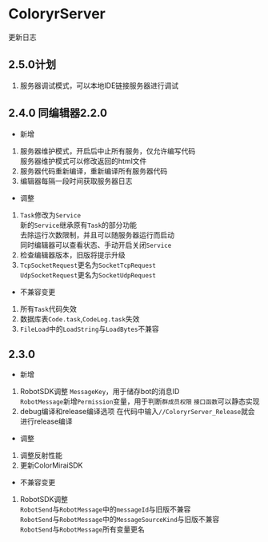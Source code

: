 # ColoryrServer

更新日志

## 2.5.0计划
1. 服务器调试模式，可以本地IDE链接服务器进行调试  

## 2.4.0 同编辑器2.2.0
- 新增  
1. 服务器维护模式，开启后中止所有服务，仅允许编写代码  
服务器维护模式可以修改返回的html文件
2. 服务器代码重新编译，重新编译所有服务器代码
3. 编辑器每隔一段时间获取服务器日志

- 调整
1. `Task`修改为`Service`  
新的`Service`继承原有`Task`的部分功能  
去除运行次数限制，并且可以随服务器运行而启动  
同时编辑器可以查看状态、手动开启关闭`Service`  
2. 检查编辑器版本，旧版将提示升级
3. `TcpSocketRequest`更名为`SocketTcpRequest`  
`UdpSocketRequest`更名为`SocketUdpRequest`  

- 不兼容变更  
1. 所有`Task`代码失效
2. 数据库表`Code.task`,`CodeLog.task`失效
3. `FileLoad`中的`LoadString`与`LoadBytes`不兼容

## 2.3.0
- 新增  
1. RobotSDK调整
`MessageKey`，用于储存bot的消息ID  
`RobotMessage`新增`Permission`变量，用于判断`群成员权限`
`接口函数`可以静态实现  
2. debug编译和release编译选项
在代码中输入`//ColoryrServer_Release`就会进行release编译

- 调整  
1. 调整反射性能  
2. 更新ColorMiraiSDK  

- 不兼容变更  
1. RobotSDK调整  
`RobotSend`与`RobotMessage`中的`messageId`与旧版不兼容  
`RobotSend`与`RobotMessage`中的`MessageSourceKind`与旧版不兼容  
`RobotSend`与`RobotMessage`所有变量更名




